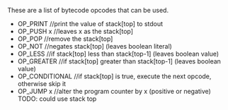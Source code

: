 These are a list of bytecode opcodes that can be used.


* OP_PRINT       //print the value of stack[top] to stdout
* OP_PUSH x      //leaves x as the stack[top]
* OP_POP         //remove the stack[top]
* OP_NOT         //negates stack[top] (leaves boolean literal)
* OP_LESS        //if stack[top] less than stack[top-1] (leaves boolean value)
* OP_GREATER     //if stack[top] greater than stack[top-1] (leaves boolean value)
* OP_CONDITIONAL //if stack[top] is true, execute the next opcode, otherwise skip it
* OP_JUMP x      //alter the program counter by x (positive or negative) TODO: could use stack top

